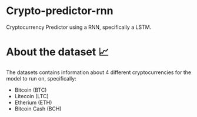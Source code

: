 # Crypto-predictor-rnn
Cryptocurrency Predictor using a RNN, specifically a LSTM.

# About the dataset 📈
The datasets contains information about 4 different cryptocurrencies for the model to run on, specifically:
- Bitcoin (BTC)
- Litecoin (LTC)
- Etherium (ETH)
- Bitcoin Cash (BCH)

